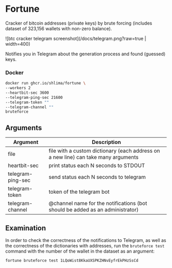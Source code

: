 # Fortune

Cracker of bitcoin addresses (private keys) by brute forcing 
(includes dataset of 323,156 wallets with non-zero balance).

![btc cracker telegram screenshot](/docs/telegram.png?raw=true | width=400)

Notifies you in Telegram about the generation process and 
found (guessed) keys.

### Docker
```bash
docker run ghcr.io/shlima/fortune \
--workers 2
--heartbit-sec 3600 
--telegram-ping-sec 21600
--telegram-token ""
--telegram-channel "" 
bruteforce   
```

## Arguments
| Argument    | Description                                                                   |
|-------------|-------------------------------------------------------------------------------|
| file | file with a custom dictionary (each address on a new line) can take many arguments |
| heartbit-sec | print status each N seconds to STDOUT                                         |
| telegram-ping-sec | send status each N seconds to telegram                                        |
| telegram-token | token of the telegram bot                                                     |
| telegram-channel | @channel name for the notifications (bot should be added as an administrator) |

## Examination

In order to check the correctness of the notifications to Telegram, 
as well as the correctness of the dictionaries with addresses, 
run the `bruteforce test` command with the number of the wallet 
in the dataset as an argument:

```bash
fortune bruteforce test 1LQoWist8KkaUXSPKZHNvEyfrEkPHzSsCd
```
